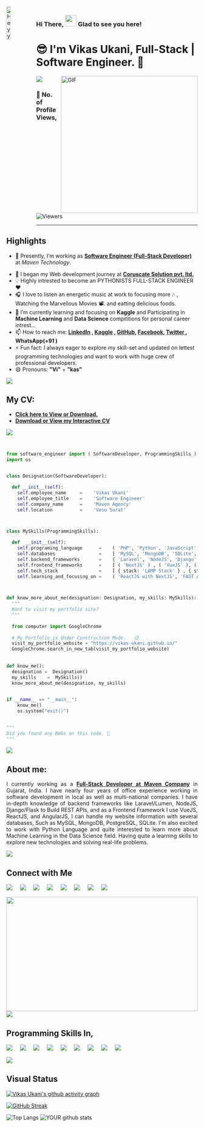 <img align="left" src="https://thaddeus-segura.com/wp-content/uploads/2020/07/f16d4dd5aa05c3754fd0b359d487cce64f6252730a7cc435f3f37a13e53e2e59.0.png" alt="Heyy" width="15%" />

### Hi There, <img src="https://raw.githubusercontent.com/iampavangandhi/iampavangandhi/master/gifs/Hi.gif" width="30px" >   Glad to see you here!

# 😎 I'm **Vikas Ukani**, Full-Stack | Software Engineer. 🔰 

<!-- 

<div class="text-danger"> <b> Thanks to Reach out My Page here, </b> </div> -->

<!--  https://user-images.githubusercontent.com/57037068/88589670-8c77e580-d06a-11ea-8067-696c17a6a496.gif   -->

<img src="https://raw.githubusercontent.com/andreasbm/readme/master/assets/lines/water.png" />



<img align="right" alt="GIF" src="https://gifimage.net/wp-content/uploads/2018/06/trabajo-gif-4.gif" width="360"/>


### :eyes: No. of Profile Views,
<img alt="Viewers" src="https://komarev.com/ghpvc/?username=vikas-ukani&color=green&style=flat-square"/>
<!-- Place this tag where you want the button to render. -->
<!-- <a class="github-button" href="https://github.com/vikas-ukani" data-color-scheme="no-preference: dark; light: light; dark: dark;" data-size="large" aria-label="Follow @vikas-ukani on GitHub">Follow @vikas-ukani</a> -->

<!-- <img src="https://raw.githubusercontent.com/andreasbm/readme/master/assets/lines/colored.png" /> -->
<hr />

## Highlights

<ul>
 
 <li> <p class="text-align: justify;">🔭 Presently, I’m working as <a href="https://www.linkedin.com/in/vikas-ukani-a02499167/"><b>Software Engineer (Full-Stack Developer)</b></a> at <i>Maven Technology</i>.</p></li>
 <li> 💼 I began my Web development journey at <a href="https://www.coruscatesolution.com/"><b>Coruscate Solution pvt. ltd.</b></a> </li>
 
 <li> 💡 Highly intrested to become an PYTHONISTS FULL-STACK ENGINEER ❤️</li>
 <li> 🎧 I love to listen an energetic music at work to focusing more 🎶 , Watching the Marvellous Movies 📽️. and eatting delicious foods.</li>
 
 <li> 🌱 I’m currently learning and focusing on <b>Kaggle</b> and Participating in <b>Machine Learning</b> and <b>Data Science</b> compititions for personal career intrest...</li>
 <li> 📫 How to reach me: <b> <a href="https://www.linkedin.com/in/vikas-ukani-a02499167/" target="_blank" class="text-primary"> LinkedIn</a> , <a href="https://www.kaggle.com/vikasukani" target="_blank" class="text-info"> Kaggle</a> , <a href="https://github.com/vikas-ukani" target="_blank" class="text-dark"> GitHub</a>,  <a href="https://www.facebook.com/UknaiVikas" target="_blank" class="text-success"> Facebook</a>, <a href="https://twitter.com/vikas_ukani5" target="_blank" class="text-dark"> Twitter </a>, WhatsApp(+91 )</b> </li>
 
  <li> ⚡ Fun fact: I always eager to explore my skill-set and updated on lettest programming technologies and want to work with huge crew of professional developers.</li>
  <li> 😄 Pronouns: <b>"Vi"</b> + <b>"kas"</b> </li>
  
</ul>

<img src="https://raw.githubusercontent.com/andreasbm/readme/master/assets/lines/dark.png" />


## My CV: 
<ul>
 <li> <b><a href="https://drive.google.com/file/d/1WmfPSKGoWq7TyBJYWngpACDm5QZmqdrE/view?usp=sharing" alt="Vikas Ukani Resume" > Click here to View or Download.</a></b> <br /> </li>
 
 <li> <b><a href="https://venngage.net/ps/JQiLZhVP6AM/vikas-ukani-laravel-full-stack-developer-resume" alt="Vikas Ukani Resume" > Download or View my Interactive CV</a></b> </li>

</ul>

<img src="https://raw.githubusercontent.com/andreasbm/readme/master/assets/lines/colored.png" />

``` python


from software_engineer import ( SoftwareDeveloper, ProgrammingSkills )
import os


class Designation(SoftwareDeveloper):

  def __init__(self):
    self.employee_name     =    'Vikas Ukani'
    self.employee_title    =    'Software Engineer'
    self.company_name      =    'Maven Agency'
    self.location          =    'Vesu Surat'  



class MySkills(ProgrammingSkills):

  def  __init__(self):
    self.programing_language      =    ( 'PHP', 'Python', 'JavaScript' )
    self.databases                =    [ 'MySQL', 'MongoDB', 'SQLite', 'PostgreSQL' ]
    self.backend_frameworks       =    { 'Laravel', 'NodeJS', 'Django' }
    self.frontend_frameworks      =    [ ( 'NextJS' ) , ( 'VueJS' ), ( 'ReactJS' ), ( 'AngularJS' )  ]  
    self.tech_stack               =    [ { stack: 'LAMP Stack' } , { stack : "WAMP Stack" } ]
    self.learning_and_focusing_on =    ( 'ReactJS with NextJS', 'FAST API', 'Django', 'AWS Services', 'CI & CD Development' )



def know_more_about_me(designation: Designation, my_skills: MySkills):
  """
  Want to visit my portfolio site?
  """
  
  from computer import GoogleChrome
  
  # My Portfolio is Under Construction Mode.   😉 
  visit_my_portfolio_website = "https://vikas-ukani.github.io/"
  GoogleChrome.search_in_new_tab(visit_my_portfolio_website)
 
  
def know_me():
  designation =  Designation()
  my_skills    =  MySkills()
  know_more_about_me(designation, my_skills)
  

if __name__ == "__main__":
    know_me()
    os.system("exit()")
    

"""
Did you found any BUGs on this code. 🤔
"""
```

 
<!-- - ⚡ Fun fact: ... -->
<!-- - 👯 I’m looking to collaborate on ... -->
<!-- - 🤔 I’m looking for help with ... -->
<!-- - 💬 Ask me about ... -->

<img src="https://raw.githubusercontent.com/andreasbm/readme/master/assets/lines/dark.png" />


## About me: 

<p style="text-align: justify;">
I currently working as a <a href="https://www.linkedin.com/in/vikas-ukani-a02499167/"><b>Full-Stack Developer at Maven Company</b></a> in Gujarat, India. I have nearly four years of office experience working in software development in local as well as multi-national companies. I have in-depth knowledge of backend frameworks like Laravel/Lumen, NodeJS, Django/Flask to Build REST APIs, and as a Frontend Framework I use VueJS, ReactJS, and AngularJS, I can handle my website information with several databases, Such as MySQL, MongoDB, PostgreSQL, SQLite. I'm also excited to work with Python Language and quite interested to learn more about Machine Learning in the Data Science field. Having quite a learning skills to explore new technologies and solving real-life problems.
</p>

 
<img src="https://raw.githubusercontent.com/andreasbm/readme/master/assets/lines/rainbow.png" />

## Connect with Me

[<img src="https://img.shields.io/badge/linkedin-%230077B5.svg?&style=for-the-badge&logo=linkedin&logoColor=white" />](https://www.linkedin.com/in/vikas-ukani-a02499167/)          &nbsp;  &nbsp;          [<img src="https://img.shields.io/badge/Stackoverflow-%fd75454.svg?&style=for-the-badge&logo=stackoverflow&color=red&logoColor=white" />](https://stackoverflow.com/users/8744576/vikas-ukani)          &nbsp;  &nbsp;          [<img src="https://img.shields.io/badge/Kaggle-%2320BEFF.svg?&style=for-the-badge&logo=Kaggle&color=yellow&logoColor=white" />](https://www.kaggle.com/vikasukani)          &nbsp;  &nbsp;          [<img src="https://img.shields.io/badge/facebook-blue?style=for-the-badge&logo=facebook&logoColor=white" />](https://www.facebook.com/UknaiVikas)          &nbsp;  &nbsp;          [<img src="https://img.shields.io/badge/twitter-%2320BEFF.svg?&style=for-the-badge&logo=twitter&logoColor=white" />](https://twitter.com/vikas_ukani5)    &nbsp;  &nbsp;          [<img src="https://img.shields.io/badge/github-%FFFFFF.svg?&style=for-the-badge&logo=github&color=black&logoColor=white" />](https://sourcerer.io/vikas-ukani)          &nbsp;  &nbsp;          [<img src="https://img.shields.io/badge/stackexchange-%ca64564.svg?&style=for-the-badge&logo=stackexchange&color=orange&logoColor=white" />](https://datascience.stackexchange.com/users/101318/vikas-ukani)          &nbsp;  &nbsp;          [<img src="https://img.shields.io/badge/dataquest-%ca64564.svg?&style=for-the-badge&logo=dataquest&color=purple&logoColor=white" />](https://app.dataquest.io/profile/vikas123)    


<img src="https://github.com/vikas-ukani/vikas-ukani/blob/master/violine.gif" height=300 width="100%" />

<img src="https://raw.githubusercontent.com/andreasbm/readme/master/assets/lines/dark.png" />


## Programming Skills In,
<img src="https://img.shields.io/badge/PHP-%233776AB.svg?&style=for-the-badge&logo=php&logoColor=white" />  &nbsp;  &nbsp;  <img src="https://img.shields.io/badge/laraveljs-%23D00000.svg?&style=for-the-badge&logo=laraveljs&logoColor=white" />    &nbsp; &nbsp;  <img src="https://img.shields.io/badge/reactjs-%233756AB.svg?&style=for-the-badge&logo=react&logoColor=white" />    &nbsp; &nbsp; <img src="https://img.shields.io/badge/vuejs-%23FCC624.svg?&style=for-the-badge&logo=vuejs&logoColor=white" />   &nbsp; &nbsp;      <img src="https://img.shields.io/badge/Python-%FFFFFF.svg?&style=for-the-badge&logo=python&logoColor=white" />  &nbsp; &nbsp;  <img src="https://img.shields.io/badge/javascript-%23D00000.svg?&style=for-the-badge&logo=javascript&logoColor=white" />  &nbsp; &nbsp;  <img src="https://img.shields.io/badge/Linux-%23FCC624.svg?&style=for-the-badge&logo=Linux&logoColor=white" />   &nbsp; &nbsp;      <img src="https://img.shields.io/badge/mysql-%FFFFFF.svg?&style=for-the-badge&logo=mysql&logoColor=white" />    &nbsp; &nbsp;      <img src="https://img.shields.io/badge/mongodb-%23FF00AA.svg?&style=for-the-badge&logo=mysql&logoColor=white" /> 

<img src="https://raw.githubusercontent.com/andreasbm/readme/master/assets/lines/colored.png" />

## Visual Status

[![Vikas Ukani's github activity graph](https://activity-graph.herokuapp.com/graph?username=vikas-ukani&theme=dracula)](https://github.com/ashutosh00710/github-readme-activity-graph)

[![GitHub Streak](https://github-readme-streak-stats.herokuapp.com/?user=vikas-ukani&theme=radical)](https://git.io/streak-stats)

![Top Langs](https://github-readme-stats.vercel.app/api/top-langs/?username=vikas-ukani&show_icons=true&theme=radical) ![YOUR github stats](https://github-readme-stats.vercel.app/api?username=vikas-ukani&show_icons=true&theme=radical)
<!-- [![Vikas Ukani's wakatime stats](https://github-readme-stats.vercel.app/api/wakatime?username=vikas-ukani)](https://github.com/vikas-ukani/github-readme-stats) -->


